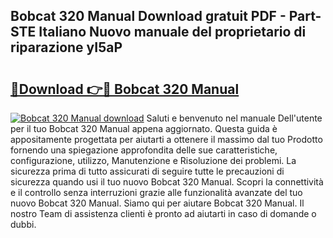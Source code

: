 ## Bobcat 320 Manual Download gratuit PDF - Part-STE Italiano Nuovo manuale del proprietario di riparazione yI5aP

# <h2><a href="http://dfgzzp.blite.top/?on=Bobcat+320+Manual">🔗Download 👉🔴 Bobcat 320 Manual</a></h2>

[![Bobcat 320 Manual download](https://i.imgur.com/lujVjoI.png)](http://dfgzzp.blite.top/?on=Bobcat+320+Manual)
Saluti e benvenuto nel manuale Dell'utente per il tuo Bobcat 320 Manual appena aggiornato. Questa guida è appositamente progettata per aiutarti a ottenere il massimo dal tuo Prodotto fornendo una spiegazione approfondita delle sue caratteristiche, configurazione, utilizzo, Manutenzione e Risoluzione dei problemi. La sicurezza prima di tutto assicurati di seguire tutte le precauzioni di sicurezza quando usi il tuo nuovo Bobcat 320 Manual. Scopri la connettività e il controllo senza interruzioni grazie alle funzionalità avanzate del tuo nuovo Bobcat 320 Manual. Siamo qui per aiutare Bobcat 320 Manual. Il nostro Team di assistenza clienti è pronto ad aiutarti in caso di domande o dubbi.
